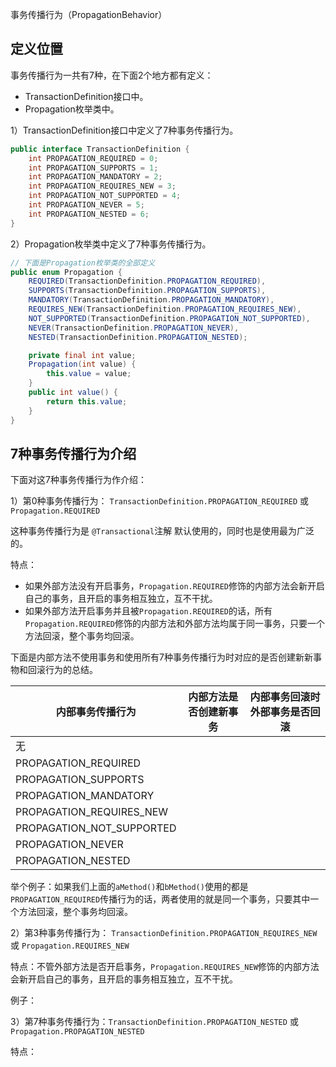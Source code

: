 
事务传播行为（PropagationBehavior）

## 定义位置

事务传播行为一共有7种，在下面2个地方都有定义：
- TransactionDefinition接口中。
- Propagation枚举类中。

1）TransactionDefinition接口中定义了7种事务传播行为。
```java
public interface TransactionDefinition {
	int PROPAGATION_REQUIRED = 0;
	int PROPAGATION_SUPPORTS = 1;
	int PROPAGATION_MANDATORY = 2;
	int PROPAGATION_REQUIRES_NEW = 3;
	int PROPAGATION_NOT_SUPPORTED = 4;
	int PROPAGATION_NEVER = 5;
	int PROPAGATION_NESTED = 6;
}
```
2）Propagation枚举类中定义了7种事务传播行为。
```java
// 下面是Propagation枚举类的全部定义
public enum Propagation {
	REQUIRED(TransactionDefinition.PROPAGATION_REQUIRED),
	SUPPORTS(TransactionDefinition.PROPAGATION_SUPPORTS),
	MANDATORY(TransactionDefinition.PROPAGATION_MANDATORY),
	REQUIRES_NEW(TransactionDefinition.PROPAGATION_REQUIRES_NEW),
	NOT_SUPPORTED(TransactionDefinition.PROPAGATION_NOT_SUPPORTED),
	NEVER(TransactionDefinition.PROPAGATION_NEVER),
	NESTED(TransactionDefinition.PROPAGATION_NESTED);

	private final int value;  
	Propagation(int value) {  
	    this.value = value;  
    }  
	public int value() {  
	    return this.value;  
    }
}
```

## 7种事务传播行为介绍

下面对这7种事务传播行为作介绍：

1）第0种事务传播行为： `TransactionDefinition.PROPAGATION_REQUIRED` 或 `Propagation.REQUIRED`

这种事务传播行为是 `@Transactional`注解 默认使用的，同时也是使用最为广泛的。

特点：
- 如果外部方法没有开启事务，`Propagation.REQUIRED`修饰的内部方法会新开启自己的事务，且开启的事务相互独立，互不干扰。
- 如果外部方法开启事务并且被`Propagation.REQUIRED`的话，所有`Propagation.REQUIRED`修饰的内部方法和外部方法均属于同一事务，只要一个方法回滚，整个事务均回滚。

下面是内部方法不使用事务和使用所有7种事务传播行为时对应的是否创建新新事物和回滚行为的总结。

| 内部事务传播行为          | 内部方法是否创建新事务 | 内部事务回滚时外部事务是否回滚 |
| ------------------------- | ---------------------- | ------------------------------ |
| 无                        | |                                |
| PROPAGATION_REQUIRED      |                        |                                |
| PROPAGATION_SUPPORTS      |                        |                                |
| PROPAGATION_MANDATORY     |                        |                                |
| PROPAGATION_REQUIRES_NEW  |                        |                                |
| PROPAGATION_NOT_SUPPORTED |                        |                                |
| PROPAGATION_NEVER         |                        |                                |
| PROPAGATION_NESTED        |                        |                                |



举个例子：如果我们上面的`aMethod()`和`bMethod()`使用的都是`PROPAGATION_REQUIRED`传播行为的话，两者使用的就是同一个事务，只要其中一个方法回滚，整个事务均回滚。




2）第3种事务传播行为： `TransactionDefinition.PROPAGATION_REQUIRES_NEW` 或 `Propagation.REQUIRES_NEW`

特点：不管外部方法是否开启事务，`Propagation.REQUIRES_NEW`修饰的内部方法会新开启自己的事务，且开启的事务相互独立，互不干扰。

例子：

3）第7种事务传播行为：`TransactionDefinition.PROPAGATION_NESTED`  或 `Propagation.PROPAGATION_NESTED`

特点：